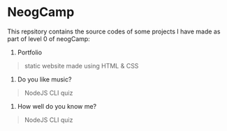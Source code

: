 # NeogCamp

This repsitory contains the source codes of some projects I have made as part of level 0 of neogCamp:

1. Portfolio 
> static website made using HTML & CSS
1. Do you like music? 
> NodeJS CLI quiz
1. How well do you know me? 
> NodeJS CLI quiz